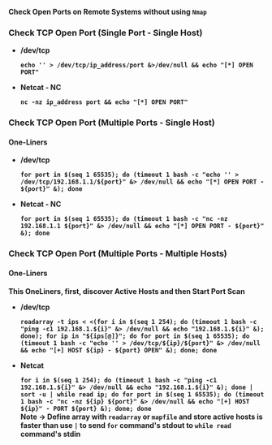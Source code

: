 **Check Open Ports on Remote Systems without using `Nmap`**
### Check TCP Open Port (Single Port - Single Host)

- **/dev/tcp**

	**`echo '' > /dev/tcp/ip_address/port &>/dev/null && echo "[*] OPEN PORT"`**
	<br>
- **Netcat - NC**

	**`nc -nz ip_address port && echo "[*] OPEN PORT"`**
### Check TCP Open Port (Multiple Ports - Single Host)

#### One-Liners

- **/dev/tcp**

	**`for port in $(seq 1 65535); do (timeout 1 bash -c "echo '' > /dev/tcp/192.168.1.1/${port}" &> /dev/null && echo "[*] OPEN PORT - ${port}" &); done`**
	<br>
- **Netcat - NC**

	**`for port in $(seq 1 65535); do (timeout 1 bash -c "nc -nz 192.168.1.1 ${port}" &> /dev/null && echo "[*] OPEN PORT - ${port}" &); done`**
	
### Check TCP Open Port (Multiple Ports - Multiple Hosts)

#### One-Liners

**This OneLiners, first, discover Active Hosts and then Start Port Scan**

- **/dev/tcp**

	**`readarray -t ips < <(for i in $(seq 1 254); do (timeout 1 bash -c "ping -c1 192.168.1.${i}" &> /dev/null && echo "192.168.1.${i}" &); done); for ip in "${ips[@]}"; do for port in $(seq 1 65535); do (timeout 1 bash -c "echo '' > /dev/tcp/${ip}/${port}" &> /dev/null && echo "[+] HOST ${ip} - ${port} OPEN" &); done; done`**
	<br>
- **Netcat**

	**`for i in $(seq 1 254); do (timeout 1 bash -c "ping -c1 192.168.1.${i}" &> /dev/null && echo "192.168.1.${i}" &); done | sort -u | while read ip; do for port in $(seq 1 65535); do (timeout 1 bash -c "nc -nz ${ip} ${port}" &> /dev/null && echo "[+] HOST ${ip}" - PORT ${port} &); done; done`**
	<br>
	**Note -> Define array with `readarray` or `mapfile` and store active hosts is faster than use `|` to send `for` command's stdout to `while read` command's stdin**

